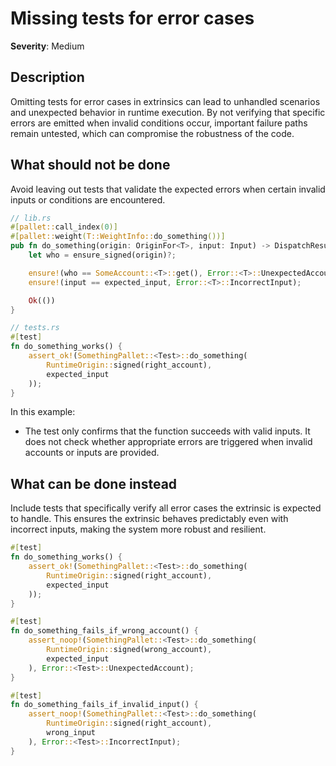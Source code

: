 # Missing tests for error cases

**Severity**: Medium

## Description

Omitting tests for error cases in extrinsics can lead to unhandled scenarios and unexpected behavior in runtime
execution. By not verifying that specific errors are emitted when invalid conditions occur, important failure paths
remain untested, which can compromise the robustness of the code.

## What should not be done

Avoid leaving out tests that validate the expected errors when certain invalid inputs or conditions are encountered.

```rust
// lib.rs
#[pallet::call_index(0)]
#[pallet::weight(T::WeightInfo::do_something())]
pub fn do_something(origin: OriginFor<T>, input: Input) -> DispatchResult {
	let who = ensure_signed(origin)?;

    ensure!(who == SomeAccount::<T>::get(), Error::<T>::UnexpectedAccount);
    ensure!(input == expected_input, Error::<T>::IncorrectInput);

    Ok(())
}

// tests.rs
#[test]
fn do_something_works() {
    assert_ok!(SomethingPallet::<Test>::do_something(
        RuntimeOrigin::signed(right_account),
        expected_input
    ));
}
```

In this example:

- The test only confirms that the function succeeds with valid inputs. It does not check whether appropriate errors are
  triggered when invalid accounts or inputs are provided.

## What can be done instead

Include tests that specifically verify all error cases the extrinsic is expected to handle. This ensures the extrinsic
behaves predictably even with incorrect inputs, making the system more robust and resilient.

```rust
#[test]
fn do_something_works() {
    assert_ok!(SomethingPallet::<Test>::do_something(
        RuntimeOrigin::signed(right_account),
        expected_input
    ));
}

#[test]
fn do_something_fails_if_wrong_account() {
    assert_noop!(SomethingPallet::<Test>::do_something(
        RuntimeOrigin::signed(wrong_account),
        expected_input
    ), Error::<Test>::UnexpectedAccount);
}

#[test]
fn do_something_fails_if_invalid_input() {
    assert_noop!(SomethingPallet::<Test>::do_something(
        RuntimeOrigin::signed(right_account),
        wrong_input
    ), Error::<Test>::IncorrectInput);
}
```
